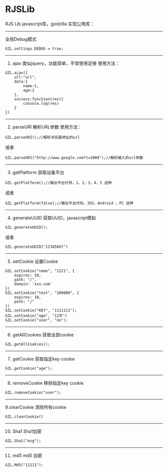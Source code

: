 # RJSLib
RJS Lib
javascript库，godzilla
实现公用库：

---
全局Debug模式
```
GZL.settings.DEBUG = true;
```
---

1. ajax
类似jquery，功能简单，平常使用足够
使用方法：
```
GZL.ajax({
	url:"url",
	data:{
		name:1,
		age:2
	},
	success:function(res){
		console.log(res)
	}
})
```
---
2. parseURI
解析URL参数
使用方法：
```
GZL.parseURI();//解析浏览器地址的url
```
或者
```
GZL.parseURI("http://www.google.com?t=1000");//解析输入的url参数
```
---
3. getPlatform
获取设备平台
```
GZL.getPlatform();//输出平台代号，1，2，3，4，5 这种
```
或者
```
GZL.getPlatform(false);//输出平台代码，IOS，Android ，PC 这种
```
---
4. generateUUID
获取UUID，javascript模拟
```
GZL.generateUUID();
```
或者
```
GZL.generateUUID("12345667")
```

---
5. setCookie
设置Cookie
```
GZL.setCookie("name", "1221", {
	expires: 10,
    path: "/",
    domain: 'xxx.com'
})
GZL.setCookie("test", "100000", {
    expires: 10,
	path: "/"
})
GZL.setCookie("KEY", "1111111");
GZL.setCookie("age", "12岁")
GZL.setCookie("user", "oo");
```
---
6. getAllCookies
获取全部cookie
```
GZL.getAllCookies();
```
---
7. getCookie
获取指定key cookie
```
GZL.getCookie("age");
```
---

8. removeCookie
移除指定key cookie
```
GZL.removeCookie("user");
```
---
9.clearCookie
清除所有cookie
```
GZL.clearCookie()
```
---
10. Sha1
Sha1加密
```
GZL.Sha1("msg");
```
---
11. md5
md5 加密
```
GZL.Md5("11111");
```
